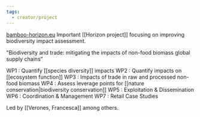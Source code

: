 ```yaml
---
tags:
  - creator/project
---
```

[bamboo-horizon.eu](https://bamboo-horizon.eu)
Important [[Horizon project]] focusing on improving biodiversity impact assessment.

"Biodiversity and trade: mitigating the impacts of non-food biomass global supply chains"

WP1 : Quantify [[species diversity]] impacts
WP2 : Quantify impacts on [[ecosystem function]]
WP3 : Impacts of trade in raw and processed non-food biomass
WP4 : Assess leverage points for [[nature conservation|biodiversity conservation]]
WP5 : Exploitation & Dissemination
WP6 : Coordination & Management
WP7 : Retail Case Studies

Led by [[Verones, Francesca]] among others.